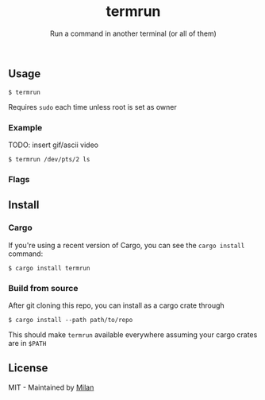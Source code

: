 <div align="center">
	<h1>termrun</h1>
	<p>
        Run a command in another terminal (or all of them)
	</p>
	<br>
</div>

## Usage

```shell
$ termrun
```

Requires `sudo` each time unless root is set as owner

### Example

TODO: insert gif/ascii video

```shell
$ termrun /dev/pts/2 ls
```

### Flags

## Install

### Cargo

If you're using a recent version of Cargo, you can see the `cargo install` command:

```shell
$ cargo install termrun 
```

### Build from source

After git cloning this repo, you can install as a cargo crate through

```shell
$ cargo install --path path/to/repo
```

This should make `termrun` available everywhere assuming your cargo crates are in `$PATH`


## License

MIT - Maintained by [Milan](https://mdaverde.com)


